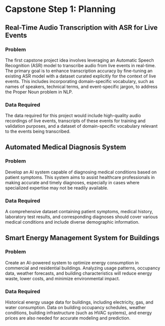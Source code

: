 # Capstone Step 1: Planning

## Real-Time Audio Transcription with ASR for Live Events

### Problem

The first capstone project idea involves leveraging an Automatic Speech Recognition (ASR) model to transcribe audio from live events in real-time. The primary goal is to enhance transcription accuracy by fine-tuning an existing ASR model with a dataset curated explicitly for the context of live events. This includes incorporating domain-specific vocabulary, such as names of speakers, technical terms, and event-specific jargon, to address the Proper Noun problem in NLP.

### Data Required

The data required for this project would include high-quality audio recordings of live events, transcripts of these events for training and validation purposes, and a dataset of domain-specific vocabulary relevant to the events being transcribed.

## Automated Medical Diagnosis System

### Problem

Develop an AI system capable of diagnosing medical conditions based on patient symptoms. This system aims to assist healthcare professionals in making accurate and timely diagnoses, especially in cases where specialized expertise may not be readily available.

### Data Required

A comprehensive dataset containing patient symptoms, medical history, laboratory test results, and corresponding diagnoses should cover various medical conditions and include diverse demographic information.

## Smart Energy Management System for Buildings

### Problem

Create an AI-powered system to optimize energy consumption in commercial and residential buildings. Analyzing usage patterns, occupancy data, weather forecasts, and building characteristics will reduce energy waste, lower costs, and minimize environmental impact.

### Data Required

Historical energy usage data for buildings, including electricity, gas, and water consumption. Data on building occupancy schedules, weather conditions, building infrastructure (such as HVAC systems), and energy prices are also needed for accurate modeling and prediction.  
